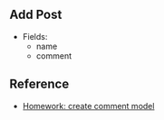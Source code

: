 ## Add Post
- Fields:
    - name
    - comment

## Reference
- [Homework: create comment model](https://tutorial-extensions.djangogirls.org/en/homework_create_more_models)